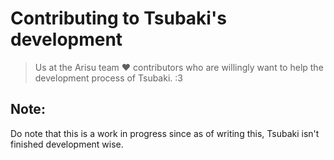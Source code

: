 # Contributing to Tsubaki's development
> Us at the Arisu team **❤** contributors who are willingly want to help the development
> process of Tsubaki. :3

## Note:
Do note that this is a work in progress since as of writing this, Tsubaki isn't finished
development wise.
